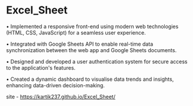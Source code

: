 # Excel_Sheet

• Implemented a responsive front-end using modern web technologies (HTML, CSS, JavaScript) for a seamless user
experience.

• Integrated with Google Sheets API to enable real-time data synchronization between the web app and Google
Sheets documents.

• Designed and developed a user authentication system for secure access to the application's features.

• Created a dynamic dashboard to visualise data trends and insights, enhancing data-driven decision-making.

site - https://kartik237.github.io/Excel_Sheet/
